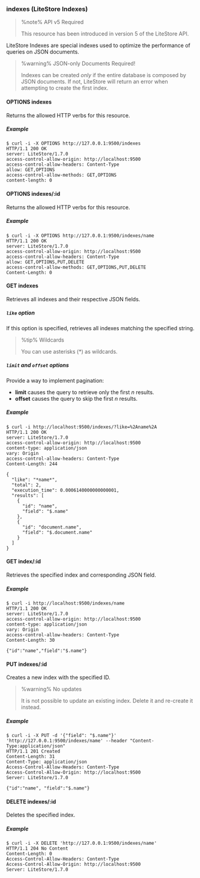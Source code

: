### indexes (LiteStore Indexes)

> %note%
> API v5 Required
> 
> This resource has been introduced in version 5 of the LiteStore API.

LiteStore Indexes are special indexes used to optimize the performance of queries on JSON documents.

> %warning%
> JSON-only Documents Required!
>
> Indexes can be created *only* if the entire database is composed by JSON documents. If not, LiteStore will return an error when attempting to create the first index.

#### OPTIONS indexes

Returns the allowed HTTP verbs for this resource.

##### Example

```
$ curl -i -X OPTIONS http://127.0.0.1:9500/indexes
HTTP/1.1 200 OK
server: LiteStore/1.7.0
access-control-allow-origin: http://localhost:9500
access-control-allow-headers: Content-Type
allow: GET,OPTIONS
access-control-allow-methods: GET,OPTIONS
content-length: 0
```

#### OPTIONS indexes/:id

Returns the allowed HTTP verbs for this resource.

##### Example

```
$ curl -i -X OPTIONS http://127.0.0.1:9500/indexes/name
HTTP/1.1 200 OK
server: LiteStore/1.7.0
access-control-allow-origin: http://localhost:9500
access-control-allow-headers: Content-Type
allow: GET,OPTIONS,PUT,DELETE
access-control-allow-methods: GET,OPTIONS,PUT,DELETE
Content-Length: 0
```

#### GET indexes

Retrieves all indexes and their respective JSON fields.

##### `like` option

If this option is specified, retrieves all indexes matching the specified string. 

> %tip%
> Wildcards
>
> You can use asterisks (\*) as wildcards.

##### `limit` and `offset` options

Provide a way to implement pagination:

* **limit** causes the query to retrieve only the first _n_ results. 
* **offset** causes the query to skip the first _n_ results. 

##### Example

```
$ curl -i http://localhost:9500/indexes/?like=%2Aname%2A
HTTP/1.1 200 OK
server: LiteStore/1.7.0
access-control-allow-origin: http://localhost:9500
content-type: application/json
vary: Origin
access-control-allow-headers: Content-Type
Content-Length: 244

{
  "like": "*name*",
  "total": 2,
  "execution_time": 0.0006140000000000001,
  "results": [
    {
      "id": "name",
      "field": "$.name"
    },
    {
      "id": "document.name",
      "field": "$.document.name"
    }
  ]
}
```

#### GET index/:id

Retrieves the specified index and corresponding JSON field.

##### Example

```
$ curl -i http://localhost:9500/indexes/name
HTTP/1.1 200 OK
server: LiteStore/1.7.0
access-control-allow-origin: http://localhost:9500
content-type: application/json
vary: Origin
access-control-allow-headers: Content-Type
Content-Length: 30

{"id":"name","field":"$.name"}
```

#### PUT indexes/:id

Creates a new index with the specified ID.

> %warning%
> No updates
>
> It is not possible to update an existing index. Delete it and re-create it instead.


##### Example

```
$ curl -i -X PUT -d '{"field": "$.name"}' 'http://127.0.0.1:9500/indexes/name' --header "Content-Type:application/json"
HTTP/1.1 201 Created
Content-Length: 31
Content-Type: application/json
Access-Control-Allow-Headers: Content-Type
Access-Control-Allow-Origin: http://localhost:9500
Server: LiteStore/1.7.0

{"id":"name", "field":"$.name"}
```

#### DELETE indexes/:id

Deletes the specified index.

##### Example

```
$ curl -i -X DELETE 'http://127.0.0.1:9500/indexes/name'
HTTP/1.1 204 No Content
Content-Length: 0
Access-Control-Allow-Headers: Content-Type
Access-Control-Allow-Origin: http://localhost:9500
Server: LiteStore/1.7.0
```